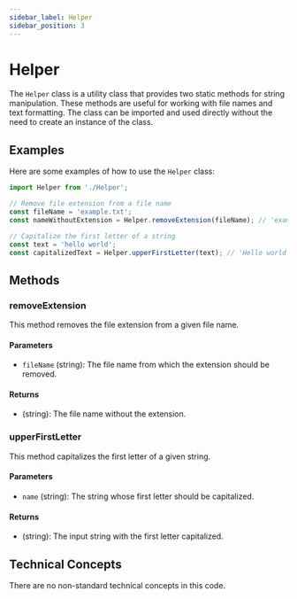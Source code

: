 ```yaml
---
sidebar_label: Helper
sidebar_position: 3
---
```

# Helper

The `Helper` class is a utility class that provides two static methods for string manipulation. These methods are useful for working with file names and text formatting. The class can be imported and used directly without the need to create an instance of the class.

## Examples

Here are some examples of how to use the `Helper` class:

```javascript
import Helper from './Helper';

// Remove file extension from a file name
const fileName = 'example.txt';
const nameWithoutExtension = Helper.removeExtension(fileName); // 'example'

// Capitalize the first letter of a string
const text = 'hello world';
const capitalizedText = Helper.upperFirstLetter(text); // 'Hello world'
```

## Methods

### removeExtension

This method removes the file extension from a given file name.

#### Parameters

- `fileName` (string): The file name from which the extension should be removed.

#### Returns

- (string): The file name without the extension.

### upperFirstLetter

This method capitalizes the first letter of a given string.

#### Parameters

- `name` (string): The string whose first letter should be capitalized.

#### Returns

- (string): The input string with the first letter capitalized.

## Technical Concepts

There are no non-standard technical concepts in this code.